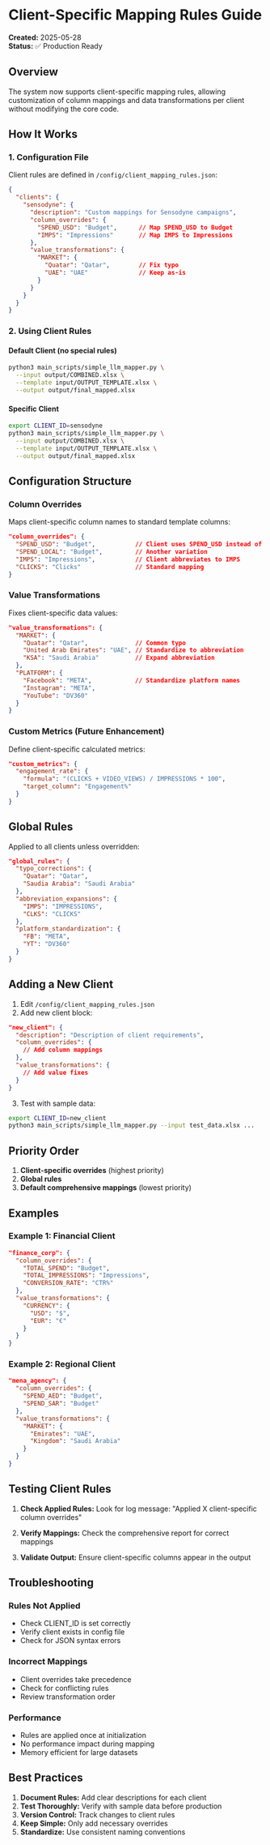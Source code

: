 # Client-Specific Mapping Rules Guide

**Created:** 2025-05-28  
**Status:** ✅ Production Ready

## Overview

The system now supports client-specific mapping rules, allowing customization of column mappings and data transformations per client without modifying the core code.

## How It Works

### 1. Configuration File

Client rules are defined in `/config/client_mapping_rules.json`:

```json
{
  "clients": {
    "sensodyne": {
      "description": "Custom mappings for Sensodyne campaigns",
      "column_overrides": {
        "SPEND_USD": "Budget",      // Map SPEND_USD to Budget
        "IMPS": "Impressions"       // Map IMPS to Impressions
      },
      "value_transformations": {
        "MARKET": {
          "Quatar": "Qatar",        // Fix typo
          "UAE": "UAE"              // Keep as-is
        }
      }
    }
  }
}
```

### 2. Using Client Rules

#### Default Client (no special rules)
```bash
python3 main_scripts/simple_llm_mapper.py \
  --input output/COMBINED.xlsx \
  --template input/OUTPUT_TEMPLATE.xlsx \
  --output output/final_mapped.xlsx
```

#### Specific Client
```bash
export CLIENT_ID=sensodyne
python3 main_scripts/simple_llm_mapper.py \
  --input output/COMBINED.xlsx \
  --template input/OUTPUT_TEMPLATE.xlsx \
  --output output/final_mapped.xlsx
```

## Configuration Structure

### Column Overrides

Maps client-specific column names to standard template columns:

```json
"column_overrides": {
  "SPEND_USD": "Budget",           // Client uses SPEND_USD instead of BUDGET_LOCAL
  "SPEND_LOCAL": "Budget",         // Another variation
  "IMPS": "Impressions",           // Client abbreviates to IMPS
  "CLICKS": "Clicks"               // Standard mapping
}
```

### Value Transformations

Fixes client-specific data values:

```json
"value_transformations": {
  "MARKET": {
    "Quatar": "Qatar",             // Common typo
    "United Arab Emirates": "UAE", // Standardize to abbreviation
    "KSA": "Saudi Arabia"          // Expand abbreviation
  },
  "PLATFORM": {
    "Facebook": "META",            // Standardize platform names
    "Instagram": "META",
    "YouTube": "DV360"
  }
}
```

### Custom Metrics (Future Enhancement)

Define client-specific calculated metrics:

```json
"custom_metrics": {
  "engagement_rate": {
    "formula": "(CLICKS + VIDEO_VIEWS) / IMPRESSIONS * 100",
    "target_column": "Engagement%"
  }
}
```

## Global Rules

Applied to all clients unless overridden:

```json
"global_rules": {
  "typo_corrections": {
    "Quatar": "Qatar",
    "Saudia Arabia": "Saudi Arabia"
  },
  "abbreviation_expansions": {
    "IMPS": "IMPRESSIONS",
    "CLKS": "CLICKS"
  },
  "platform_standardization": {
    "FB": "META",
    "YT": "DV360"
  }
}
```

## Adding a New Client

1. Edit `/config/client_mapping_rules.json`
2. Add new client block:

```json
"new_client": {
  "description": "Description of client requirements",
  "column_overrides": {
    // Add column mappings
  },
  "value_transformations": {
    // Add value fixes
  }
}
```

3. Test with sample data:
```bash
export CLIENT_ID=new_client
python3 main_scripts/simple_llm_mapper.py --input test_data.xlsx ...
```

## Priority Order

1. **Client-specific overrides** (highest priority)
2. **Global rules**
3. **Default comprehensive mappings** (lowest priority)

## Examples

### Example 1: Financial Client
```json
"finance_corp": {
  "column_overrides": {
    "TOTAL_SPEND": "Budget",
    "TOTAL_IMPRESSIONS": "Impressions",
    "CONVERSION_RATE": "CTR%"
  },
  "value_transformations": {
    "CURRENCY": {
      "USD": "$",
      "EUR": "€"
    }
  }
}
```

### Example 2: Regional Client
```json
"mena_agency": {
  "column_overrides": {
    "SPEND_AED": "Budget",
    "SPEND_SAR": "Budget"
  },
  "value_transformations": {
    "MARKET": {
      "Emirates": "UAE",
      "Kingdom": "Saudi Arabia"
    }
  }
}
```

## Testing Client Rules

1. **Check Applied Rules:**
   Look for log message: "Applied X client-specific column overrides"

2. **Verify Mappings:**
   Check the comprehensive report for correct mappings

3. **Validate Output:**
   Ensure client-specific columns appear in the output

## Troubleshooting

### Rules Not Applied
- Check CLIENT_ID is set correctly
- Verify client exists in config file
- Check for JSON syntax errors

### Incorrect Mappings
- Client overrides take precedence
- Check for conflicting rules
- Review transformation order

### Performance
- Rules are applied once at initialization
- No performance impact during mapping
- Memory efficient for large datasets

## Best Practices

1. **Document Rules:** Add clear descriptions for each client
2. **Test Thoroughly:** Verify with sample data before production
3. **Version Control:** Track changes to client rules
4. **Keep Simple:** Only add necessary overrides
5. **Standardize:** Use consistent naming conventions